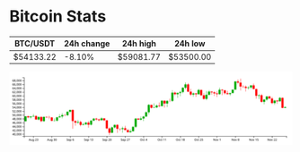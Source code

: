 # Bitcoin Stats

BTC/USDT|24h change|24h high|24h low|
|---|---|---|---|
|$54133.22|-8.10%|$59081.77|$53500.00|

<img src="./chart.svg">
